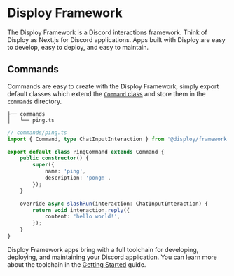 # Disploy Framework

The Disploy Framework is a Discord interactions framework. Think of Disploy as Next.js for Discord applications. Apps built with Disploy are easy to develop, easy to deploy, and easy to maintain.

## Commands

Commands are easy to create with the Disploy Framework, simply export default classes which extend the [`Command` class](/docs/Documentation/framework/classes/Command) and store them in the `commands` directory.

```
├── commands
│   └── ping.ts
```

```ts
// commands/ping.ts
import { Command, type ChatInputInteraction } from '@disploy/framework';

export default class PingCommand extends Command {
	public constructor() {
		super({
			name: 'ping',
			description: 'pong!',
		});
	}

	override async slashRun(interaction: ChatInputInteraction) {
		return void interaction.reply({
			content: 'hello world!',
		});
	}
}
```

Disploy Framework apps bring with a full toolchain for developing, deploying, and maintaining your Discord application.
You can learn more about the toolchain in the [Getting Started](/docs/Guide/getting-started/introduction) guide.
